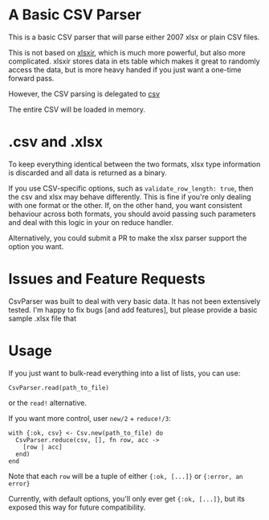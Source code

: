 # A Basic CSV Parser

This is a basic CSV parser that will parse either 2007 xlsx or plain CSV files.

This is not based on [xlsxir](https://hex.pm/packages/xlsxir]), which is much more powerful, but also more complicated. xlsxir stores data in ets table which makes it great to randomly access the data, but is more heavy handed if you just want a one-time forward pass.

However, the CSV parsing is delegated to [csv](https://hex.pm/packages/csv)

The entire CSV will be loaded in memory.

# .csv and .xlsx

To keep everything identical between the two formats, xlsx type information is discarded and all data is returned as a binary.

If you use CSV-specific options, such as `validate_row_length: true`, then the csv and xlsx may behave differently. This is fine if you're only dealing with one format or the other. If, on the other hand, you want consistent behaviour across both formats, you should avoid passing such parameters and deal with this logic in your on reduce handler.

Alternatively, you could submit a PR to make the xlsx parser support the option you want.

# Issues and Feature Requests

CsvParser was built to deal with very basic data. It has not been extensively tested. I'm happy to fix bugs [and add features], but please provide a basic sample .xlsx file that 

# Usage

If you just want to bulk-read everything into a list of lists, you can use:

```
CsvParser.read(path_to_file)
```

or the `read!` alternative.

If you want more control, user `new/2` + `reduce!/3`:

```
with {:ok, csv} <- Csv.new(path_to_file) do
  CsvParser.reduce(csv, [], fn row, acc ->
    [row | acc]
  end)
end
```

Note that each `row` will be a tuple of either `{:ok, [...]}` or `{:error, an error}`

Currently, with default options, you'll only ever get `{:ok, [...]}`, but its exposed this way for future compatibility.

